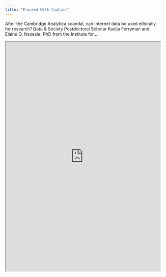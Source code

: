 ```yaml
---
title: "Proceed With Caution"
---
```


After the Cambridge Analytica scandal, can internet data be used ethically for research? Data & Society Postdoctoral Scholar Kadija Ferryman and Elaine O. Nsoesie, PhD from the Institute for...

<iframe height="750" width="100%" src="https://ewelton.github.io/ktest/wiki.html#Proceed%20With%20Caution"></iframe>
